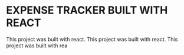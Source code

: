 # EXPENSE TRACKER BUILT WITH REACT

This project was built with react.
This project was built with react.
This project was built with rea



